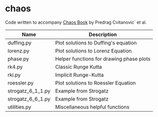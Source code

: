 # chaos

Code written to accompany [Chaos Book](http://chaosbook.org/) by Predrag Cvitanovic´ et al.

| Name | Description |
| -------------------------- | ------------------------------------------------| 
| duffing.py  | Plot solutions to Duffing's equation |
| lorenz.py   | Plot solutions to Lorenz Equation |
| phase.py    | Helper functions for drawing phase plots |
| rk4.py      | Classic Runge Kutta |
| rki.py      | Implicit Runge-Kutta |
| roessler.py | Plot solutions to Roessler Equation |
| strogatz_6_1_1.py | Example from Strogatz |
| strogatz_6_6_1.py | Example from Strogatz |
| utilities.py | Miscellaneous helpful functions |
